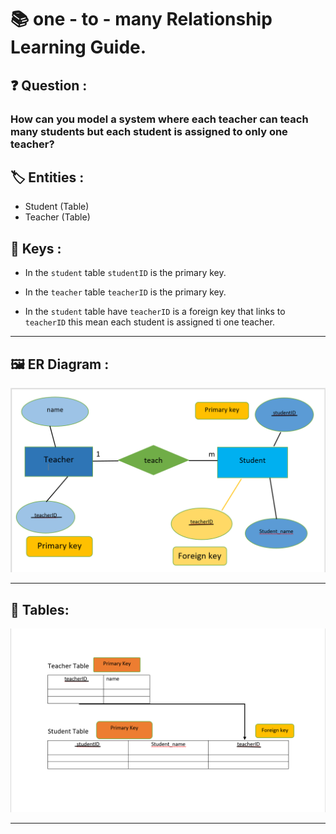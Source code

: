 # 📚 one - to - many Relationship Learning Guide. 

## ❓ Question :

### How can you model a system where each teacher can teach many students but each student is assigned to only one teacher?


## 🏷️ Entities :

- Student (Table)
- Teacher (Table)

## 🔑 Keys :

- In the `student` table `studentID` is the primary key.

- In the `teacher` table `teacherID` is the primary key.

- In the `student` table have `teacherID` is a foreign key that links to `teacherID` this mean each student is assigned ti one teacher.

----

## 🖼️ ER Diagram :

![ER Diagram](images1/1.png)

----

## 🧱 Tables:

![ER Diagram](images1/2.png)

----





